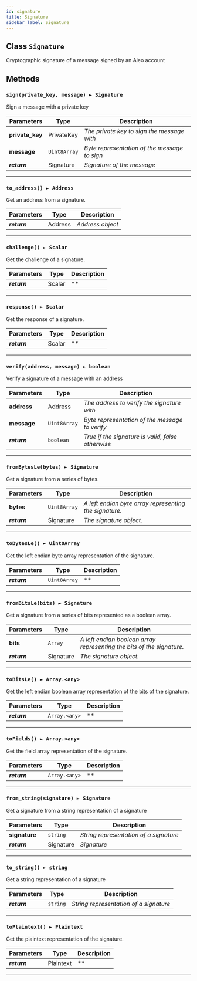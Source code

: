 ```yaml
---
id: signature
title: Signature
sidebar_label: Signature
---
```


## Class `Signature`

Cryptographic signature of a message signed by an Aleo account

## Methods

### `sign(private_key, message) ► Signature`
 

Sign a message with a private key

Parameters | Type | Description
--- | --- | ---
__private_key__ | PrivateKey | *The private key to sign the message with*
__message__ | `Uint8Array` | *Byte representation of the message to sign*
__*return*__ | Signature | *Signature of the message*

---

### `to_address() ► Address`


Get an address from a signature.

Parameters | Type | Description
--- | --- | ---
__*return*__ | Address | *Address object*

---

### `challenge() ► Scalar`


Get the challenge of a signature.

Parameters | Type | Description
--- | --- | ---
__*return*__ | Scalar | **

---

### `response() ► Scalar`


Get the response of a signature.

Parameters | Type | Description
--- | --- | ---
__*return*__ | Scalar | **

---

### `verify(address, message) ► boolean`


Verify a signature of a message with an address

Parameters | Type | Description
--- | --- | ---
__address__ | Address | *The address to verify the signature with*
__message__ | `Uint8Array` | *Byte representation of the message to verify*
__*return*__ | `boolean` | *True if the signature is valid, false otherwise*

---

### `fromBytesLe(bytes) ► Signature`
 

Get a signature from a series of bytes.

Parameters | Type | Description
--- | --- | ---
__bytes__ | `Uint8Array` | *A left endian byte array representing the signature.*
__*return*__ | Signature | *The signature object.*

---

### `toBytesLe() ► Uint8Array`


Get the left endian byte array representation of the signature.

Parameters | Type | Description
--- | --- | ---
__*return*__ | `Uint8Array` | **

---

### `fromBitsLe(bits) ► Signature`
 

Get a signature from a series of bits represented as a boolean array.

Parameters | Type | Description
--- | --- | ---
__bits__ | `Array` | *A left endian boolean array representing the bits of the signature.*
__*return*__ | Signature | *The signature object.*

---

### `toBitsLe() ► Array.<any>`


Get the left endian boolean array representation of the bits of the signature.

Parameters | Type | Description
--- | --- | ---
__*return*__ | `Array.<any>` | **

---

### `toFields() ► Array.<any>`


Get the field array representation of the signature.

Parameters | Type | Description
--- | --- | ---
__*return*__ | `Array.<any>` | **

---

### `from_string(signature) ► Signature`
 

Get a signature from a string representation of a signature

Parameters | Type | Description
--- | --- | ---
__signature__ | `string` | *String representation of a signature*
__*return*__ | Signature | *Signature*

---

### `to_string() ► string`


Get a string representation of a signature

Parameters | Type | Description
--- | --- | ---
__*return*__ | `string` | *String representation of a signature*

---

### `toPlaintext() ► Plaintext`


Get the plaintext representation of the signature.

Parameters | Type | Description
--- | --- | ---
__*return*__ | Plaintext | **

---